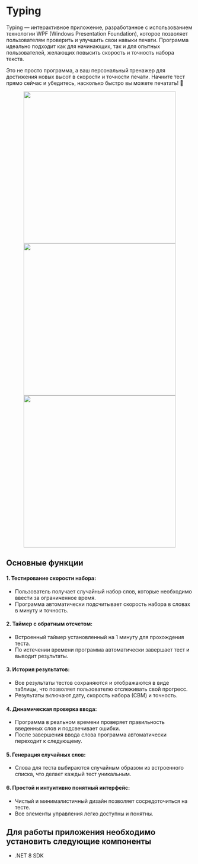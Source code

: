 # Typing

Typing — интерактивное приложение, разработанное с использованием технологии WPF (Windows Presentation Foundation), которое позволяет пользователям проверить и улучшить свои навыки печати. Программа идеально подходит как для начинающих, так и для опытных пользователей, желающих повысить скорость и точность набора текста.

Это не просто программа, а ваш персональный тренажер для достижения новых высот в скорости и точности печати. Начните тест прямо сейчас и убедитесь, насколько быстро вы можете печатать! 🚀

<p align="middle">
  <img src="https://i.imgur.com/OYGaMDq.png" width="410" align="middle"/>
  <img src="https://i.imgur.com/LXDS5rA.png" width="410" align="middle"/>
  <img src="https://i.imgur.com/vA7HndH.png" width="410" align="middle"/>
</p>

## Основные функции
#### 1. Тестирование скорости набора:
- Пользователь получает случайный набор слов, которые необходимо ввести за ограниченное время.
- Программа автоматически подсчитывает скорость набора в словах в минуту и точность.
#### 2. Таймер с обратным отсчетом:
- Встроенный таймер установленный на 1 минуту для прохождения теста.
- По истечении времени программа автоматически завершает тест и выводит результаты.
#### 3. История результатов:
- Все результаты тестов сохраняются и отображаются в виде таблицы, что позволяет пользователю отслеживать свой прогресс.
- Результаты включают дату, скорость набора (СВМ) и точность.
#### 4. Динамическая проверка ввода:
- Программа в реальном времени проверяет правильность введенных слов и подсвечивает ошибки.
- После завершения ввода слова программа автоматически переходит к следующему.
#### 5. Генерация случайных слов:
- Слова для теста выбираются случайным образом из встроенного списка, что делает каждый тест уникальным.
#### 6. Простой и интуитивно понятный интерфейс:
- Чистый и минималистичный дизайн позволяет сосредоточиться на тесте.
- Все элементы управления легко доступны и понятны.

## Для работы приложения необходимо установить следующие компоненты

- .NET 8 SDK
